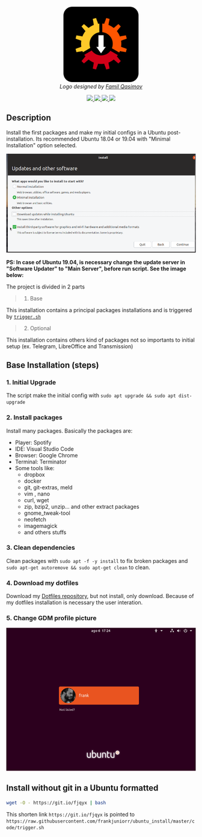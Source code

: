 <p align="center">
  <img src="logo/1024px.png" alt="ubuntu_install" height="200px">
  </br>
  <em> Logo designed by <a href="https://github.com/familqasimov">Famil Qasimov</a> </em>
</p>

<p align="center">
  <a href="https://img.shields.io/badge/ubuntu-18.04-E95420.svg">
    <img src="https://img.shields.io/badge/ubuntu-18.04-E95420.svg">
  </a>
  <a href="https://img.shields.io/badge/ubuntu-19.04-77216F.svg">
    <img src="https://img.shields.io/badge/ubuntu-19.04-77216F.svg">
  </a>
  <a href="https://img.shields.io/badge/language-ansible-2196F3.svg">
    <img src="https://img.shields.io/badge/language-ansible-2196F3.svg">
  </a>
  <a href="https://img.shields.io/badge/language-shell-43A047.svg">
    <img src="https://img.shields.io/badge/language-shell-43A047.svg">
  </a>
</p>

## Description
Install the first packages and make my initial configs in a Ubuntu post-installation. Its recommended Ubuntu 18.04 or 19.04 with "Minimal Installation" option selected.

<p align="center">
  <img src="screenshots/minimal_installation.png" alt="ubuntu_install">
  </br>
</p>

**PS: In case of Ubuntu 19.04, is necessary change the update server in "Software Updater" to "Main Server", before run script. See the image below:**

The project is divided in 2 parts

> 1. Base

This installation contains a principal packages installations and is triggered by [``trigger.sh``](https://raw.githubusercontent.com/frankjuniorr/ubuntu_install/master/code/trigger.sh)

> 2. Optional

This installation contains others kind of packages not so importants to initial setup (ex. Telegram, LibreOffice and Transmission)

## Base Installation (steps)

### 1. Initial Upgrade
The script make the initial config with `sudo apt upgrade && sudo apt dist-upgrade`
### 2. Install packages
Install many packages. Basically the packages are:
- Player: Spotify
- IDE: Visual Studio Code
- Browser: Google Chrome
- Terminal: Terminator
- Some tools like: 
  - dropbox
  - docker
  - git, git-extras, meld
  - vim , nano
  - curl, wget
  - zip, bzip2, unzip... and other extract packages
  - gnome_tweak-tool
  - neofetch
  - imagemagick
  - and others stuffs

### 3. Clean dependencies
Clean packages with `sudo apt -f -y install` to fix broken packages and `sudo apt-get autoremove && sudo apt-get clean` to clean.
### 4. Download my dotfiles
Download my [Dotfiles repository](https://github.com/frankjuniorr/dotfiles), but not install, only download. Because of my dotfiles installation is necessary the user interation.
### 5. Change GDM profile picture
<p align="center">
  <img src="screenshots/gdm_profile_picture.png" alt="ubuntu_install">
  </br>
</p>

## Install without git in a Ubuntu formatted
```bash
wget -O - https://git.io/fjqyx | bash
```
This shorten link ``https://git.io/fjqyx`` is pointed to ``https://raw.githubusercontent.com/frankjuniorr/ubuntu_install/master/code/trigger.sh``
